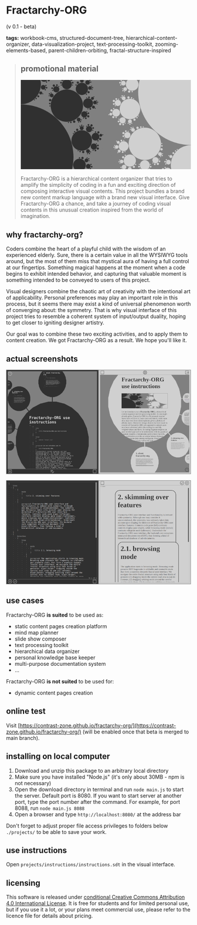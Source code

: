 # Fractarchy-ORG

(v 0.1 - beta)

**tags:** workbook-cms, structured-document-tree, hierarchical-content-organizer, data-visualization-project, text-processing-toolkit, zooming-elements-based, parent-children-orbiting, fractal-structure-inspired

> ## promotional material
> 
> ![](media/socmedia.png)
> 
> Fractarchy-ORG is a hierarchical content organizer that tries to amplify the simplicity of coding in a fun and exciting direction of composing interactive visual contents. This project bundles a brand new content markup language with a brand new visual interface. Give Fractarchy-ORG a chance, and take a journey of coding visual contents in this unusual creation inspired from the world of imagination.

## why fractarchy-org?

Coders combine the heart of a playful child with the wisdom of an experienced elderly. Sure, there is a certain value in all the WYSIWYG tools around, but the most of them miss that mystical aura of having a full control at our fingertips. Something magical happens at the moment when a code begins to exhibit intended behavior, and capturing that valuable moment is something intended to be conveyed to users of this project.

Visual designers combine the chaotic art of creativity with the intentional art of applicability. Personal preferences may play an important role in this process, but it seems there may exist a kind of universal phenomenon worth of converging about: the symmetry. That is why visual interface of this project tries to resemble a coherent system of input/output duality, hoping to get closer to igniting designer artistry.

Our goal was to combine these two exciting activities, and to apply them to content creation. We got Fractarchy-ORG as a result. We hope you'll like it.

## actual screenshots
        
![](media/ssh1.png)

![](media/ssh2.png)

## use cases

Fractarchy-ORG **is suited** to be used as:

- static content pages creation platform
- mind map planner
- slide show composer
- text processing toolkit
- hierarchical data organizer
- personal knowledge base keeper
- multi-purpose documentation system
- ...

Fractarchy-ORG **is not suited** to be used for:

- dynamic content pages creation

## online test

Visit [https://contrast-zone.github.io/fractarchy-org/](https://contrast-zone.github.io/fractarchy-org/) (will be enabled once that beta is merged to main branch).

## installing on local computer

1. Download and unzip this package to an arbitrary local directory
2. Make sure you have installed "Node.js" (it's only about 30MB - npm is not necessary)
3. Open the download directory in terminal and run `node main.js` to start the server. Default port is 8080. If you want to start server at another port, type the port number after the command. For example, for port 8088, run `node main.js 8088`
4. Open a browser and type `http://localhost:8080/` at the address bar

Don't forget to adjust proper file access privileges to folders below `./projects/` to be able to save your work.

## use instructions

Open `projects/instructions/instructions.sdt` in the visual interface.

## licensing

This software is released under [conditional Creative Commons Attribution 4.0 International License](LICENSE). It is free for students and for limited personal use, but if you use it a lot, or your plans meet commercial use, please refer to the licence file for details about pricing.

